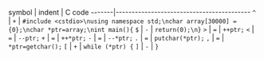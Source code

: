 symbol | indent | C code
-------|------------------------------------------
`^`    | `+`    | `#include <cstdio>\nusing namespace std;\nchar array[30000] = {0};\nchar *ptr=array;\nint main(){`
`$`    | `-`    | `return(0);\n}`
`>`    | `=`    | `++ptr;`
`<`    | `=`    | `--ptr;`
`+`    | `=`    | `++*ptr;`
`-`    | `=`    | `--*ptr;`
`.`    | `=`    | `putchar(*ptr);`
`,`    | `=`    | `*ptr=getchar();`
`[`    | `+`    | `while (*ptr) {`
`]`    | `-`    | `}`